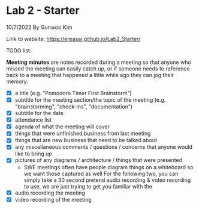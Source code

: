 # Lab 2 - Starter
10/7/2022 By Gunwoo Kim

Link to website: https://ereasai.github.io/Lab2_Starter/


TODO list:

**Meeting minutes** are notes recorded during a meeting so that anyone who missed the meeting can easily catch up, or if someone needs to reference back to a meeting that happened a little while ago they can jog their memory.

- [x] a title (e.g. "Pomodoro Timer First Brainstorm")
- [x] subtitle for the meeting section/the topic of the meeting (e.g. "brainstorming", "check-ins", "documentation")
- [x] subtitle for the date
- [x] attendance list
- [x] agenda of what the meeting will cover
- [x] things that were unfinished business from last meeting
- [x] things that are new business that need to be talked about
- [x] any miscellaneous comments / questions / concerns that anyone would like to bring up
- [x] pictures of any diagrams / architecture / things that were presented
  - SWE meetings often have people diagram things on a whiteboard so we want those captured as well
For the following two, you can simply take a 30 second pretend audio recording & video recording to use, we are just trying to get you familiar with the <audio> and <video> elements. Yes, you must have both audio and video elements, and yes, you can use the audio from the video you took for the audio element, it just has to be in a separate audio file.
- [x] audio recording the meeting
- [x] video recording of the meeting
